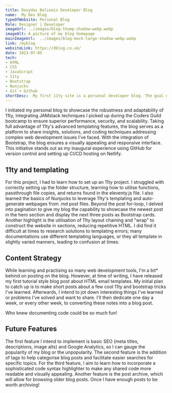 ```yaml
---
title: Dovydas Balionis Developer Blog 
name:  My Dev Blog
typeOfWebsite: Personal Blog
Role: Designer | Developer
imageUrl: ../images/blog-thump-shadow-webp.webp
imageAlt: A picture of my blog homepage 
mainImageUrl:  ../images/blog-mock-large-shadow-webp.webp
link: /myblog
websiteLink: https://dblog.co.uk/
date: 2023-07-05    
tech:
- HTML 
- CSS
- JavaScript
- 11ty
- Bootstrap
- Nunjucks
- Git + Github
shortDesc:  My first 11ty site is a personal developer blog. The goal of the blog is to share solutions and code snippets for challenging coding problems I found difficult or interesting. It's also great for documentation practice!
---
```

I initiated my personal blog to showcase the robustness and adaptability of 11ty, integrating JAMstack techniques I picked up during the Coders Guild bootcamp to ensure superior performance, security, and scalability. Taking full advantage of 11ty's advanced templating features, the blog serves as a platform to share insights, solutions, and coding techniques addressing complex web development issues I've faced. With the integration of Bootstrap, the blog ensures a visually appealing and responsive interface. This initiative stands out as my inaugural experience using GitHub for version control and setting up CI/CD hosting on Netlify.

## 11ty and templating

For this project, I had to learn how to set up an 11ty project. I struggled with correctly setting up the folder structure, learning how to utilise functions, passthrough file copies, and returns found in the eleventy.js file. I also learned the basics of Nunjucks to leverage 11ty's templating and auto-generate webpages from .md post files. Beyond the post for-loop, I delved into pagination to give my blog the capability to showcase the newest post in the hero section and display the next three posts as Bootstrap cards. Another highlight is the utilisation of 11ty layout chaining and "wrap" to construct the website in sections, reducing repetitive HTML. I did find it difficult at times to research solutions to templating errors; many documentations use different templating languages, or they all template in slightly varied manners, leading to confusion at times.

## Content Strategy

While learning and practising so many web development tools, I'm a bit* behind on posting on the blog. However, at time of writing, I have released my first tutorial style blog post about HTML email templates. My initial plan to catch up is to make short posts about a few cool 11ty and bootstrap tricks I've learned. Afterwards, I intend to jot down interesting things I've learned or problems I've solved and want to share. I'll then dedicate one day a week, or every other week, to converting these notes into a blog post. 

Who knew documenting code could be so much fun!


## Future Features

The first feature I intend to implement is basic SEO (meta titles, descriptions, image alts) and Google Analytics, so I can gauge the popularity of my blog or the unpopularity. The second feature is the addition of tags to help categorise blog posts and facilitate easier searches for specific topics. For the third feature, I aim to learn how to incorporate a sophisticated code syntax highlighter to make any shared code more readable and visually appealing. Another feature is the post archive, which will allow for browsing older blog posts. Once I have enough posts to be worth archiving!
